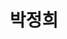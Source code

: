 ---
layout: hubs
key: Q14356
title: 박정희
name: 박정희
image: http://commons.wikimedia.org/wiki/Special:FilePath/Park%20Chung-hee%201963%27s.png
description: 대한민국의 제5,6,7,8,9대 대통령
score: 3.699205287397424e-05
degree: 7
---